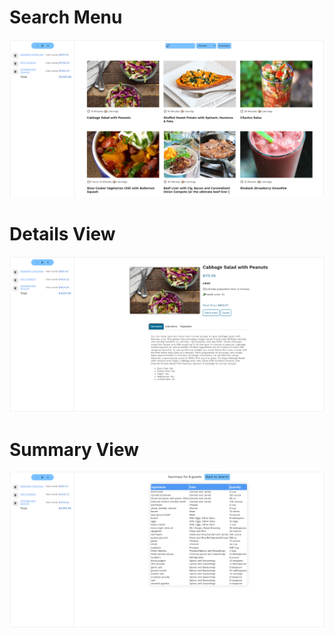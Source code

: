 # Search Menu
![](Images/SearchMenu.png)

# Details View
![](Images/Details.png)

# Summary View
![](Images/Summary.png)

